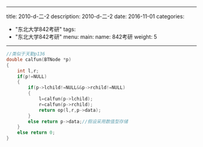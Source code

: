 
---
title: 2010-d-二-2
description: 2010-d-二-2
date: 2016-11-01
categories:
  - "东北大学842考研"
tags:
  - "东北大学842考研"
menu:
  main:
    name: 842考研
    weight: 5
---


```cpp
//类似于天勤p136
double calfun(BTNode *p)
{
    int l,r;
    if(p!=NULL)
    {
        if(p->lchild!=NULL&&p->rchild!=NULL)
        {
            l=calfun(p->lchild);
            r=calfun(p->rchild);
            return op(l,r,p->data);
        }
        else return p->data;//假设采用数值型存储
    }
    else return 0;
}
```

